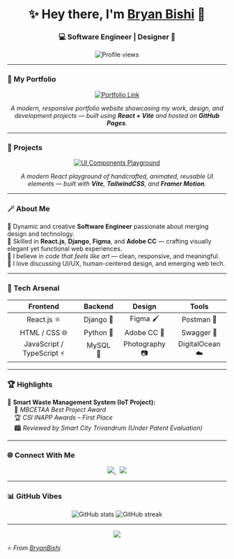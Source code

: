 <!-- 🌟 Bryan Bishi | Aesthetic GitHub Profile README -->

<h1 align="center">✨ Hey there, I'm <a href="https://github.com/BryanBishi">Bryan Bishi</a> 👋</h1>
<h3 align="center">💻 Software Engineer | Designer 🎨</h3>

<p align="center">
  <img src="https://komarev.com/ghpvc/?username=BryanBishi&label=Profile%20Views&color=ff69b4&style=flat-square" alt="Profile views" />
</p>

---

### 🚀 My Portfolio

<p align="center">
  <a href="https://bryanbishi.github.io/ProtfolioWebsite/" target="_blank">
    <img src="https://img.shields.io/badge/-🌐%20Visit%20My%20Portfolio-%23ff69b4?style=for-the-badge" alt="Portfolio Link"/>
  </a>
</p>

<p align="center">
  <i>A modern, responsive portfolio website showcasing my work, design, and development projects — built using <b>React + Vite</b> and hosted on <b>GitHub Pages</b>.</i>
</p>

---

### 🧩 Projects

<p align="center">
  <a href="https://bryanbishi.github.io/UiComponentsPlayground/" target="_blank">
    <img src="https://img.shields.io/badge/-🎨%20UI%20Components%20Playground-%23ff69b4?style=for-the-badge" alt="UI Components Playground">
  </a>
</p>

<p align="center">
  <i>A modern React playground of handcrafted, animated, reusable UI elements — built with <b>Vite</b>, <b>TailwindCSS</b>, and <b>Framer Motion</b>.</i>
</p>

---

### 🪄 About Me
🌸 Dynamic and creative **Software Engineer** passionate about merging design and technology.  
🧠 Skilled in **React.js**, **Django**, **Figma**, and **Adobe CC** — crafting visually elegant yet functional web experiences.  
🎨 I believe in *code that feels like art* — clean, responsive, and meaningful.  
💬 I love discussing UI/UX, human-centered design, and emerging web tech.

---

### 🧰 Tech Arsenal

<div align="center">

| **Frontend** | **Backend** | **Design** | **Tools** |
|:-------------:|:------------:|:------------:|:-----------:|
| React.js ⚛️ | Django 🐍 | Figma 🖌️ | Postman 💌 |
| HTML / CSS 🌐 | Python 🧠 | Adobe CC 🎨 | Swagger 📘 |
| JavaScript / TypeScript ⚡ | MySQL 💾 | Photography 📷 | DigitalOcean ☁️ |

</div>

---

### 🏆 Highlights

🧠 **Smart Waste Management System (IoT Project):**  
  &nbsp;&nbsp;&nbsp;&nbsp;🥇 *MBCETAA Best Project Award*  
  &nbsp;&nbsp;&nbsp;&nbsp;🏆 *CSI INAPP Awards – First Place*  
  &nbsp;&nbsp;&nbsp;&nbsp;🏙 *Reviewed by Smart City Trivandrum (Under Patent Evaluation)*  

---

### 🌐 Connect With Me

<p align="center">
  <a href="https://www.linkedin.com/in/bryanbishi" target="_blank">
    <img src="https://img.shields.io/badge/LinkedIn-%230A66C2.svg?&style=for-the-badge&logo=linkedin&logoColor=white" />
  </a>
  &nbsp;
  <a href="https://bryanbishi.github.io/ProtfolioWebsite/" target="_blank">
    <img src="https://img.shields.io/badge/My%20Website-%23ff69b4?style=for-the-badge&logo=google-chrome&logoColor=white" />
  </a>
</p>

---

### 📊 GitHub Vibes

<p align="center">
  <img src="https://github-readme-stats.vercel.app/api?username=BryanBishi&show_icons=true&theme=radical" alt="GitHub stats" />
  <img src="https://github-readme-streak-stats.herokuapp.com/?user=BryanBishi&theme=radical" alt="GitHub streak" />
</p>

---

<p align="center">
  <img src="https://capsule-render.vercel.app/api?type=waving&color=ff69b4&height=120&section=footer" />
</p>

⭐️ *From [BryanBishi](https://github.com/BryanBishi)*
